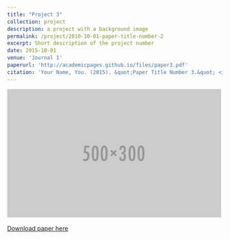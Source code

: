 ```yaml
---
title: "Project 3"
collection: project
description: a project with a background image
permalink: /project/2010-10-01-paper-title-number-2
excerpt: Short description of the project number
date: 2015-10-01
venue: 'Journal 1'
paperurl: 'http://academicpages.github.io/files/paper3.pdf'
citation: 'Your Name, You. (2015). &quot;Paper Title Number 3.&quot; <i>Journal 1</i>. 1(3).'
---
```


![test](/images/500x300.png)

[Download paper here](http://academicpages.github.io/files/paper3.pdf)


